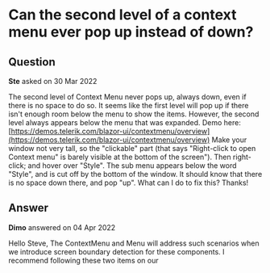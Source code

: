 # Can the second level of a context menu ever pop up instead of down?

## Question

**Ste** asked on 30 Mar 2022

The second level of Context Menu never pops up, always down, even if there is no space to do so. It seems like the first level will pop up if there isn't enough room below the menu to show the items. However, the second level always appears below the menu that was expanded. Demo here: [https://demos.telerik.com/blazor-ui/contextmenu/overview](https://demos.telerik.com/blazor-ui/contextmenu/overview) Make your window not very tall, so the "clickable" part (that says "Right-click to open Context menu" is barely visible at the bottom of the screen"). Then right-click; and hover over "Style". The sub menu appears below the word "Style", and is cut off by the bottom of the window. It should know that there is no space down there, and pop "up". What can I do to fix this? Thanks!

## Answer

**Dimo** answered on 04 Apr 2022

Hello Steve, The ContextMenu and Menu will address such scenarios when we introduce screen boundary detection for these components. I recommend following these two items on our
